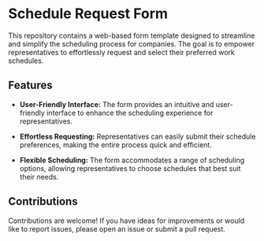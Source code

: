 # Schedule Request Form

This repository contains a web-based form template designed to streamline and simplify the scheduling process for companies. The goal is to empower representatives to effortlessly request and select their preferred work schedules.

## Features

- **User-Friendly Interface:** The form provides an intuitive and user-friendly interface to enhance the scheduling experience for representatives.

- **Effortless Requesting:** Representatives can easily submit their schedule preferences, making the entire process quick and efficient.

- **Flexible Scheduling:** The form accommodates a range of scheduling options, allowing representatives to choose schedules that best suit their needs.

## Contributions
Contributions are welcome! If you have ideas for improvements or would like to report issues, please open an issue or submit a pull request.
